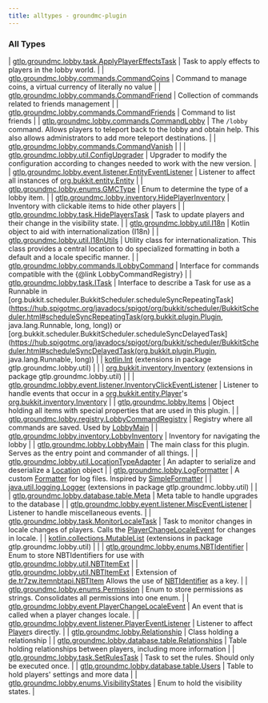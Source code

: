 ```yaml
---
title: alltypes - groundmc-plugin
---
```


### All Types

| [gtlp.groundmc.lobby.task.ApplyPlayerEffectsTask](../gtlp.groundmc.lobby.task/-apply-player-effects-task/index.html) | Task to apply effects to players in the lobby world. |
| [gtlp.groundmc.lobby.commands.CommandCoins](../gtlp.groundmc.lobby.commands/-command-coins/index.html) | Command to manage coins, a virtual currency of literally no value |
| [gtlp.groundmc.lobby.commands.CommandFriend](../gtlp.groundmc.lobby.commands/-command-friend/index.html) | Collection of commands related to friends management |
| [gtlp.groundmc.lobby.commands.CommandFriends](../gtlp.groundmc.lobby.commands/-command-friends/index.html) | Command to list friends |
| [gtlp.groundmc.lobby.commands.CommandLobby](../gtlp.groundmc.lobby.commands/-command-lobby/index.html) | The `/lobby` command. Allows players to teleport back to the lobby and obtain help. This also allows administrators to add more teleport destinations. |
| [gtlp.groundmc.lobby.commands.CommandVanish](../gtlp.groundmc.lobby.commands/-command-vanish/index.html) |  |
| [gtlp.groundmc.lobby.util.ConfigUpgrader](../gtlp.groundmc.lobby.util/-config-upgrader/index.html) | Upgrader to modify the configuration according to changes needed to work with the new version. |
| [gtlp.groundmc.lobby.event.listener.EntityEventListener](../gtlp.groundmc.lobby.event.listener/-entity-event-listener/index.html) | Listener to affect all instances of [org.bukkit.entity.Entity](https://hub.spigotmc.org/javadocs/spigot/org/bukkit/entity/Entity.html) |
| [gtlp.groundmc.lobby.enums.GMCType](../gtlp.groundmc.lobby.enums/-g-m-c-type/index.html) | Enum to determine the type of a lobby item. |
| [gtlp.groundmc.lobby.inventory.HidePlayerInventory](../gtlp.groundmc.lobby.inventory/-hide-player-inventory/index.html) | Inventory with clickable items to hide other players |
| [gtlp.groundmc.lobby.task.HidePlayersTask](../gtlp.groundmc.lobby.task/-hide-players-task/index.html) | Task to update players and their change in the visibility state. |
| [gtlp.groundmc.lobby.util.I18n](../gtlp.groundmc.lobby.util/-i18n/index.html) | Kotlin object to aid with internationalization (I18n) |
| [gtlp.groundmc.lobby.util.I18nUtils](../gtlp.groundmc.lobby.util/-i18n-utils/index.html) | Utility class for internationalization. This class provides a central location to do specialized formatting in both a default and a locale specific manner. |
| [gtlp.groundmc.lobby.commands.ILobbyCommand](../gtlp.groundmc.lobby.commands/-i-lobby-command/index.html) | Interface for commands compatible with the {@link LobbyCommandRegistry} |
| [gtlp.groundmc.lobby.task.ITask](../gtlp.groundmc.lobby.task/-i-task/index.html) | Interface to describe a Task for use as a Runnable in [org.bukkit.scheduler.BukkitScheduler.scheduleSyncRepeatingTask](https://hub.spigotmc.org/javadocs/spigot/org/bukkit/scheduler/BukkitScheduler.html#scheduleSyncRepeatingTask(org.bukkit.plugin.Plugin, java.lang.Runnable, long, long)) or [org.bukkit.scheduler.BukkitScheduler.scheduleSyncDelayedTask](https://hub.spigotmc.org/javadocs/spigot/org/bukkit/scheduler/BukkitScheduler.html#scheduleSyncDelayedTask(org.bukkit.plugin.Plugin, java.lang.Runnable, long)) |
| [kotlin.Int](../gtlp.groundmc.lobby.util/kotlin.-int/index.html) (extensions in package gtlp.groundmc.lobby.util) |  |
| [org.bukkit.inventory.Inventory](../gtlp.groundmc.lobby.util/org.bukkit.inventory.-inventory/index.html) (extensions in package gtlp.groundmc.lobby.util) |  |
| [gtlp.groundmc.lobby.event.listener.InventoryClickEventListener](../gtlp.groundmc.lobby.event.listener/-inventory-click-event-listener/index.html) | Listener to handle events that occur in a [org.bukkit.entity.Player](https://hub.spigotmc.org/javadocs/spigot/org/bukkit/entity/Player.html)'s [org.bukkit.inventory.Inventory](https://hub.spigotmc.org/javadocs/spigot/org/bukkit/inventory/Inventory.html) |
| [gtlp.groundmc.lobby.Items](../gtlp.groundmc.lobby/-items/index.html) | Object holding all items with special properties that are used in this plugin. |
| [gtlp.groundmc.lobby.registry.LobbyCommandRegistry](../gtlp.groundmc.lobby.registry/-lobby-command-registry/index.html) | Registry where all commands are saved. Used by [LobbyMain](../gtlp.groundmc.lobby/-lobby-main/index.html) |
| [gtlp.groundmc.lobby.inventory.LobbyInventory](../gtlp.groundmc.lobby.inventory/-lobby-inventory/index.html) | Inventory for navigating the lobby |
| [gtlp.groundmc.lobby.LobbyMain](../gtlp.groundmc.lobby/-lobby-main/index.html) | The main class for this plugin. Serves as the entry point and commander of all things. |
| [gtlp.groundmc.lobby.util.LocationTypeAdapter](../gtlp.groundmc.lobby.util/-location-type-adapter/index.html) | An adapter to serialize and deserialize a [Location](https://hub.spigotmc.org/javadocs/spigot/org/bukkit/Location.html) object |
| [gtlp.groundmc.lobby.LogFormatter](../gtlp.groundmc.lobby/-log-formatter/index.html) | A custom [Formatter](http://docs.oracle.com/javase/6/docs/api/java/util/logging/Formatter.html) for log files. Inspired by [SimpleFormatter](http://docs.oracle.com/javase/6/docs/api/java/util/logging/SimpleFormatter.html) |
| [java.util.logging.Logger](../gtlp.groundmc.lobby.util/java.util.logging.-logger/index.html) (extensions in package gtlp.groundmc.lobby.util) |  |
| [gtlp.groundmc.lobby.database.table.Meta](../gtlp.groundmc.lobby.database.table/-meta/index.html) | Meta table to handle upgrades to the database |
| [gtlp.groundmc.lobby.event.listener.MiscEventListener](../gtlp.groundmc.lobby.event.listener/-misc-event-listener/index.html) | Listener to handle miscellaneous events. |
| [gtlp.groundmc.lobby.task.MonitorLocaleTask](../gtlp.groundmc.lobby.task/-monitor-locale-task/index.html) | Task to monitor changes in locale changes of players. Calls the [PlayerChangeLocaleEvent](../gtlp.groundmc.lobby.event/-player-change-locale-event/index.html) for changes in locale. |
| [kotlin.collections.MutableList](../gtlp.groundmc.lobby.util/kotlin.collections.-mutable-list/index.html) (extensions in package gtlp.groundmc.lobby.util) |  |
| [gtlp.groundmc.lobby.enums.NBTIdentifier](../gtlp.groundmc.lobby.enums/-n-b-t-identifier/index.html) | Enum to store NBTIdentifiers for use with [gtlp.groundmc.lobby.util.NBTItemExt](../gtlp.groundmc.lobby.util/-n-b-t-item-ext/index.html) |
| [gtlp.groundmc.lobby.util.NBTItemExt](../gtlp.groundmc.lobby.util/-n-b-t-item-ext/index.html) | Extension of [de.tr7zw.itemnbtapi.NBTItem](#) Allows the use of [NBTIdentifier](../gtlp.groundmc.lobby.enums/-n-b-t-identifier/index.html) as a key. |
| [gtlp.groundmc.lobby.enums.Permission](../gtlp.groundmc.lobby.enums/-permission/index.html) | Enum to store permissions as strings. Consolidates all permissions into one enum. |
| [gtlp.groundmc.lobby.event.PlayerChangeLocaleEvent](../gtlp.groundmc.lobby.event/-player-change-locale-event/index.html) | An event that is called when a player changes locale. |
| [gtlp.groundmc.lobby.event.listener.PlayerEventListener](../gtlp.groundmc.lobby.event.listener/-player-event-listener/index.html) | Listener to affect [Player](https://hub.spigotmc.org/javadocs/spigot/org/bukkit/entity/Player.html)s directly. |
| [gtlp.groundmc.lobby.Relationship](../gtlp.groundmc.lobby/-relationship/index.html) | Class holding a relationship |
| [gtlp.groundmc.lobby.database.table.Relationships](../gtlp.groundmc.lobby.database.table/-relationships/index.html) | Table holding relationships between players, including more information |
| [gtlp.groundmc.lobby.task.SetRulesTask](../gtlp.groundmc.lobby.task/-set-rules-task/index.html) | Task to set the rules. Should only be executed once. |
| [gtlp.groundmc.lobby.database.table.Users](../gtlp.groundmc.lobby.database.table/-users/index.html) | Table to hold players' settings and more data |
| [gtlp.groundmc.lobby.enums.VisibilityStates](../gtlp.groundmc.lobby.enums/-visibility-states/index.html) | Enum to hold the visibility states. |

